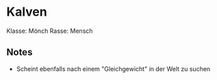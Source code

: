 # Kalven

Klasse: Mönch
Rasse: Mensch

## Notes

- Scheint ebenfalls nach einem "Gleichgewicht" in der
  Welt zu suchen
